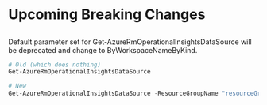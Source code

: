 <!--
    Please leave this section at the top of the breaking change documentation.

    New breaking changes should go under the section titled "Upcoming Breaking Changes", and should adhere to the following format:

    # Upcoming Breaking Changes

    ## Release X.0.0 - January 2017

    The following cmdlets were affected this release:

    **Cmdlet 1**
    - Description of what has changed

    ```powershell
    # Old
    # Sample of how the cmdlet was previously called

    # New
    # Sample of how the cmdlet should now be called
    ```

    Note: the above section follows the template found in the link below: 

    https://github.com/Azure/azure-powershell/blob/dev/documentation/breaking-changes/breaking-change-template.md
-->

# Upcoming Breaking Changes
## 
Default parameter set for Get-AzureRmOperationalInsightsDataSource will be deprecated and change to ByWorkspaceNameByKind.
```powershell
# Old (which does nothing)
Get-AzureRmOperationalInsightsDataSource 

# New
Get-AzureRmOperationalInsightsDataSource -ResourceGroupName "resourceGroupA" -WorkspaceName "LogAnalyticsWorkspace" -Kind AzureActivityLog
```